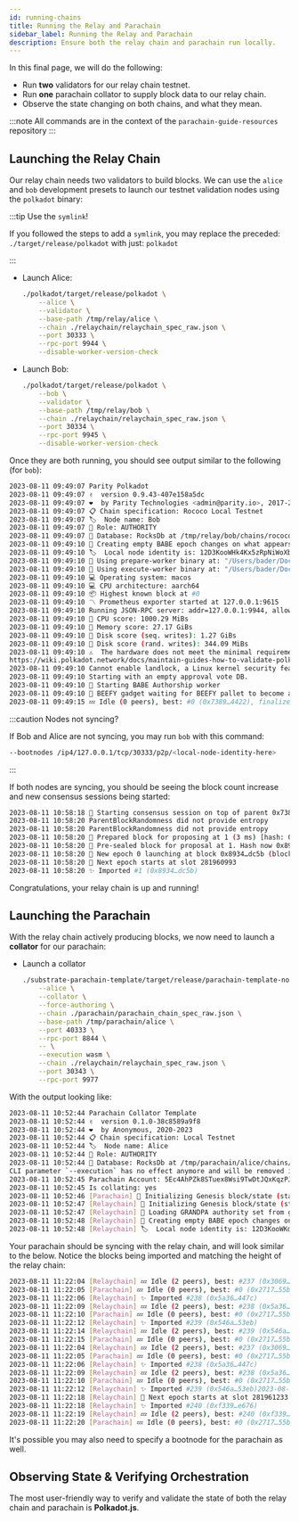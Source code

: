 ```yaml
---
id: running-chains
title: Running the Relay and Parachain
sidebar_label: Running the Relay and Parachain
description: Ensure both the relay chain and parachain run locally.
---
```


In this final page, we will do the following:

- Run **two** validators for our relay chain testnet.
- Run **one** parachain collator to supply block data to our relay chain.
- Observe the state changing on both chains, and what they mean.

:::note All commands are in the context of the `parachain-guide-resources` repository
:::

## Launching the Relay Chain

Our relay chain needs two validators to build blocks.  We can use the `alice` and `bob` development presets to launch our testnet validation nodes using the `polkadot` binary:

:::tip Use the `symlink`!

If you followed the steps to add a `symlink`, you may replace the preceded: `./target/release/polkadot` with just: `polkadot`

:::

- Launch Alice: 
    ```bash
    ./polkadot/target/release/polkadot \
        --alice \
        --validator \
        --base-path /tmp/relay/alice \
        --chain ./relaychain/relaychain_spec_raw.json \
        --port 30333 \
        --rpc-port 9944 \
        --disable-worker-version-check
    ```
- Launch Bob:
    ```bash
    ./polkadot/target/release/polkadot \
        --bob \
        --validator \
        --base-path /tmp/relay/bob \
        --chain ./relaychain/relaychain_spec_raw.json \
        --port 30334 \
        --rpc-port 9945 \
        --disable-worker-version-check
    ```

Once they are both running, you should see output similar to the following (for `bob`):

```bash
2023-08-11 09:49:07 Parity Polkadot
2023-08-11 09:49:07 ✌️  version 0.9.43-407e158a5dc
2023-08-11 09:49:07 ❤️  by Parity Technologies <admin@parity.io>, 2017-2023
2023-08-11 09:49:07 📋 Chain specification: Rococo Local Testnet
2023-08-11 09:49:07 🏷  Node name: Bob
2023-08-11 09:49:07 👤 Role: AUTHORITY
2023-08-11 09:49:07 💾 Database: RocksDb at /tmp/relay/bob/chains/rococo_local_testnet/db/full
2023-08-11 09:49:10 👶 Creating empty BABE epoch changes on what appears to be first startup.
2023-08-11 09:49:10 🏷  Local node identity is: 12D3KooWHk4Kx5zRpNiWoXb44Vaye1kGbgwENUwHp1AVk9ze9ko8
2023-08-11 09:49:10 🚀 Using prepare-worker binary at: "/Users/bader/Documents/polkadot/polkadot/target/release/polkadot-prepare-worker"
2023-08-11 09:49:10 🚀 Using execute-worker binary at: "/Users/bader/Documents/polkadot/polkadot/target/release/polkadot-execute-worker"
2023-08-11 09:49:10 💻 Operating system: macos
2023-08-11 09:49:10 💻 CPU architecture: aarch64
2023-08-11 09:49:10 📦 Highest known block at #0
2023-08-11 09:49:10 〽️ Prometheus exporter started at 127.0.0.1:9615
2023-08-11 09:49:10 Running JSON-RPC server: addr=127.0.0.1:9944, allowed origins=["http://localhost:*", "http://127.0.0.1:*", "https://localhost:*", "https://127.0.0.1:*", "https://polkadot.js.org"]
2023-08-11 09:49:10 🏁 CPU score: 1000.29 MiBs
2023-08-11 09:49:10 🏁 Memory score: 27.17 GiBs
2023-08-11 09:49:10 🏁 Disk score (seq. writes): 1.27 GiBs
2023-08-11 09:49:10 🏁 Disk score (rand. writes): 344.09 MiBs
2023-08-11 09:49:10 ⚠️  The hardware does not meet the minimal requirements for role 'Authority' find out more at:
https://wiki.polkadot.network/docs/maintain-guides-how-to-validate-polkadot#reference-hardware
2023-08-11 09:49:10 Cannot enable landlock, a Linux kernel security feature. Running validation of malicious PVF code has a higher risk of compromising this machine. Consider running on Linux with landlock support for maximum security.
2023-08-11 09:49:10 Starting with an empty approval vote DB.
2023-08-11 09:49:10 👶 Starting BABE Authorship worker
2023-08-11 09:49:10 🥩 BEEFY gadget waiting for BEEFY pallet to become available...
2023-08-11 09:49:15 💤 Idle (0 peers), best: #0 (0x7389…4422), finalized #0 (0x7389…4422), ⬇ 0 ⬆ 0
```

:::caution Nodes not syncing?

If Bob and Alice are not syncing, you may run `bob` with this command:

```bash
--bootnodes /ip4/127.0.0.1/tcp/30333/p2p/<local-node-identity-here>
```

:::

If both nodes are syncing, you should be seeing the block count increase and new consensus sessions being started:

```bash
2023-08-11 10:58:18 🙌 Starting consensus session on top of parent 0x7389b78dbb3a94bf09aa53802c338131e242b78678f5959f170e4902ccf24422
2023-08-11 10:58:20 ParentBlockRandomness did not provide entropy
2023-08-11 10:58:20 ParentBlockRandomness did not provide entropy
2023-08-11 10:58:20 🎁 Prepared block for proposing at 1 (3 ms) [hash: 0xcc797177284f6f7c6e1bc544b0f73624007909c0f94cb6079d1d4dd18fbb6056; parent_hash: 0x7389…4422; extrinsics (2): [0xdf06…3c14, 0x2cde…129c]
2023-08-11 10:58:20 🔖 Pre-sealed block for proposal at 1. Hash now 0x8934f6a5aa897e16fa3ba97e4be1ebb67372d6729737871b235b4208bf08dc5b, previously 0xcc797177284f6f7c6e1bc544b0f73624007909c0f94cb6079d1d4dd18fbb6056.
2023-08-11 10:58:20 👶 New epoch 0 launching at block 0x8934…dc5b (block slot 281960983 >= start slot 281960983).
2023-08-11 10:58:20 👶 Next epoch starts at slot 281960993
2023-08-11 10:58:20 ✨ Imported #1 (0x8934…dc5b)
```

Congratulations, your relay chain is up and running!

## Launching the Parachain

With the relay chain actively producing blocks, we now need to launch a **collator** for our parachain:

- Launch a collator
    ```bash
    ./substrate-parachain-template/target/release/parachain-template-node \
        --alice \
        --collator \
        --force-authoring \
        --chain ./parachain/parachain_chain_spec_raw.json \
        --base-path /tmp/parachain/alice \
        --port 40333 \
        --rpc-port 8844 \
        -- \
        --execution wasm \
        --chain ./relaychain/relaychain_spec_raw.json \
        --port 30343 \
        --rpc-port 9977
    ```

With the output looking like: 

```bash
2023-08-11 10:52:44 Parachain Collator Template
2023-08-11 10:52:44 ✌️  version 0.1.0-38c8589a9f8
2023-08-11 10:52:44 ❤️  by Anonymous, 2020-2023
2023-08-11 10:52:44 📋 Chain specification: Local Testnet
2023-08-11 10:52:44 🏷  Node name: Alice
2023-08-11 10:52:44 👤 Role: AUTHORITY
2023-08-11 10:52:44 💾 Database: RocksDb at /tmp/parachain/alice/chains/local_testnet/db/full
CLI parameter `--execution` has no effect anymore and will be removed in the future!
2023-08-11 10:52:45 Parachain Account: 5Ec4AhPZk8STuex8Wsi9TwDtJQxKqzPJRCH7348Xtcs9vZLJ
2023-08-11 10:52:45 Is collating: yes
2023-08-11 10:52:46 [Parachain] 🔨 Initializing Genesis block/state (state: 0xde8e…66b5, header-hash: 0x2717…55b5)
2023-08-11 10:52:47 [Relaychain] 🔨 Initializing Genesis block/state (state: 0x98e3…789f, header-hash: 0x7389…4422)
2023-08-11 10:52:47 [Relaychain] 👴 Loading GRANDPA authority set from genesis on what appears to be first startup.
2023-08-11 10:52:48 [Relaychain] 👶 Creating empty BABE epoch changes on what appears to be first startup.
2023-08-11 10:52:48 [Relaychain] 🏷  Local node identity is: 12D3KooWKdqvh5Lzt1p8Rm54QNC1UwWtBabyBPUYtkdAt1SKkYpG
```

Your parachain should be syncing with the relay chain, and will look similar to the below.  Notice the blocks being imported and matching the height of the relay chain:

```bash
2023-08-11 11:22:04 [Relaychain] 💤 Idle (2 peers), best: #237 (0x3069…400d), finalized #235 (0xa85b…c64c), ⬇ 48.2kiB/s ⬆ 1.9kiB/s
2023-08-11 11:22:05 [Parachain] 💤 Idle (0 peers), best: #0 (0x2717…55b5), finalized #0 (0x2717…55b5), ⬇ 0 ⬆ 0
2023-08-11 11:22:06 [Relaychain] ✨ Imported #238 (0x5a36…447c)
2023-08-11 11:22:09 [Relaychain] 💤 Idle (2 peers), best: #238 (0x5a36…447c), finalized #235 (0xa85b…c64c), ⬇ 1.7kiB/s ⬆ 1.2kiB/s
2023-08-11 11:22:10 [Parachain] 💤 Idle (0 peers), best: #0 (0x2717…55b5), finalized #0 (0x2717…55b5), ⬇ 0 ⬆ 0
2023-08-11 11:22:12 [Relaychain] ✨ Imported #239 (0x546a…53eb)
2023-08-11 11:22:14 [Relaychain] 💤 Idle (2 peers), best: #239 (0x546a…53eb), finalized #236 (0x6b32…4ead), ⬇ 1.0kiB/s ⬆ 0.5kiB/s
2023-08-11 11:22:15 [Parachain] 💤 Idle (0 peers), best: #0 (0x2717…55b5), finalized #0 (0x2717…55b5), ⬇ 0 ⬆ 0
2023-08-11 11:22:04 [Relaychain] 💤 Idle (2 peers), best: #237 (0x3069…400d), finalized #235 (0xa85b…c64c), ⬇ 48.2kiB/s ⬆ 1.9kiB/s
2023-08-11 11:22:05 [Parachain] 💤 Idle (0 peers), best: #0 (0x2717…55b5), finalized #0 (0x2717…55b5), ⬇ 0 ⬆ 0
2023-08-11 11:22:06 [Relaychain] ✨ Imported #238 (0x5a36…447c)
2023-08-11 11:22:09 [Relaychain] 💤 Idle (2 peers), best: #238 (0x5a36…447c), finalized #235 (0xa85b…c64c), ⬇ 1.7kiB/s ⬆ 1.2kiB/s
2023-08-11 11:22:10 [Parachain] 💤 Idle (0 peers), best: #0 (0x2717…55b5), finalized #0 (0x2717…55b5), ⬇ 0 ⬆ 0
2023-08-11 11:22:12 [Relaychain] ✨ Imported #239 (0x546a…53eb)2023-08-11 11:22:18 [Relaychain] 👶 New epoch 24 launching at block 0xf339…e676 (block slot 281961223 >= start slot 281961223).
2023-08-11 11:22:18 [Relaychain] 👶 Next epoch starts at slot 281961233
2023-08-11 11:22:18 [Relaychain] ✨ Imported #240 (0xf339…e676)
2023-08-11 11:22:19 [Relaychain] 💤 Idle (2 peers), best: #240 (0xf339…e676), finalized #237 (0x3069…400d), ⬇ 1.4kiB/s ⬆ 0.7kiB/s
2023-08-11 11:22:20 [Parachain] 💤 Idle (0 peers), best: #0 (0x2717…55b5), finalized #0 (0x2717…55b5), ⬇ 0 ⬆ 0
```

It's possible you may also need to specify a bootnode for the parachain as well.



## Observing State & Verifying Orchestration

The most user-friendly way to verify and validate the state of both the relay chain and parachain is **Polkadot.js**.